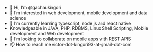 - 👋 Hi, I’m @gachaukingori
- 👀 I’m interested in web development, mobile development and data science
- 🌱 I’m currently learning typescript, node js and react native
- Knowledgeable in JAVA, PHP, RDBMS, Linux Shell Scripting, Mobile development and Web development 
- 💞️ I’m looking to collaborate on mobile apps with REST APIS
- 📫 How to reach me  victor-dot-kingori93-at-gmail-dot-com

<!---
gachaukingori/gachaukingori is a ✨ special ✨ repository because its `README.md` (this file) appears on your GitHub profile.
You can click the Preview link to take a look at your changes.
--->
